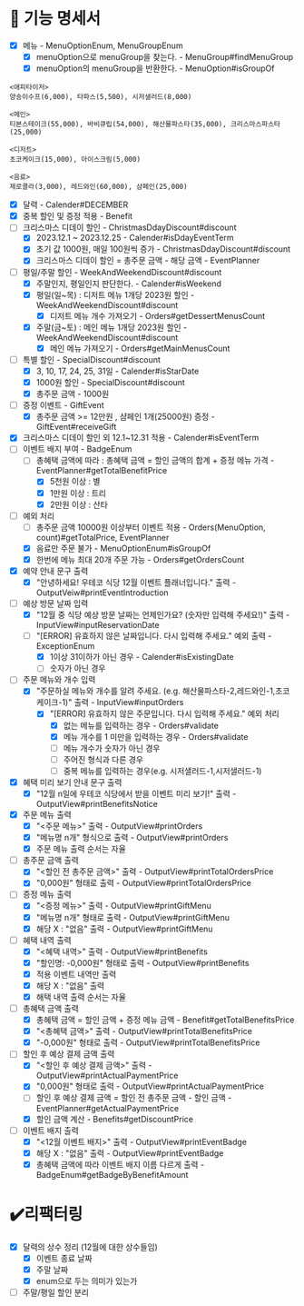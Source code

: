 # 🚀 기능 명세서

- [x] 메뉴 - MenuOptionEnum, MenuGroupEnum
  - [x] menuOption으로 menuGroup을 찾는다. - MenuGroup#findMenuGroup
  - [x] menuOption의 menuGroup을 반환한다. - MenuOption#isGroupOf
```
<애피타이저>
양송이수프(6,000), 타파스(5,500), 시저샐러드(8,000)

<메인>
티본스테이크(55,000), 바비큐립(54,000), 해산물파스타(35,000), 크리스마스파스타(25,000)

<디저트>
초코케이크(15,000), 아이스크림(5,000)

<음료>
제로콜라(3,000), 레드와인(60,000), 샴페인(25,000)
```
- [x] 달력 - Calender#DECEMBER
- [x] 중복 할인 및 증정 적용 - Benefit
- [ ] 크리스마스 디데이 할인 - ChristmasDdayDiscount#discount
  - [x] 2023.12.1 ~ 2023.12.25 - Calender#isDdayEventTerm
  - [x] 초기 값 1000원, 매일 100원씩 증가 - ChristmasDdayDiscount#discount
  - [x] 크리스마스 디데이 할인 = 총주문 금액 - 해당 금액 - EventPlanner
- [ ] 평일/주말 할인 - WeekAndWeekendDiscount#discount
  - [x] 주말인지, 평일인지 판단한다. - Calender#isWeekend
  - [x] 평일(일~목) : 디저트 메뉴 1개당 2023원 할인 - WeekAndWeekendDiscount#discount
    - [x] 디저트 메뉴 개수 가져오기 - Orders#getDessertMenusCount
  - [x] 주말(금~토) : 메인 메뉴 1개당 2023원 할인 - WeekAndWeekendDiscount#discount
    - [x] 메인 메뉴 가져오기 - Orders#getMainMenusCount
- [ ] 특별 할인 - SpecialDiscount#discount
  - [x] 3, 10, 17, 24, 25, 31일 - Calender#isStarDate
  - [x] 1000원 할인 - SpecialDiscount#discount
  - [x] 총주문 금액 - 1000원
- [ ] 증정 이벤트 - GiftEvent
  - [x] 총주문 금액 >= 12만원 , 샴페인 1개(25000원) 증정 - GiftEvent#receiveGift
- [x] 크리스마스 디데이 할인 외 12.1~12.31 적용 - Calender#isEventTerm
- [ ] 이벤트 배지 부여 - BadgeEnum
  - [ ] 총혜택 금액에 따라 : 총혜택 금액 = 할인 금액의 합계 + 증정 메뉴 가격 - EventPlanner#getTotalBenefitPrice
    - [x] 5천원 이상 : 별
    - [x] 1만원 이상 : 트리
    - [x] 2만원 이상 : 산타
- [ ] 예외 처리
  - [ ] 총주문 금액 10000원 이상부터 이벤트 적용 - Orders(MenuOption, count)#getTotalPrice, EventPlanner
  - [x] 음료만 주문 불가 - MenuOptionEnum#isGroupOf
  - [x] 한번에 메뉴 최대 20개 주문 가능 - Orders#getOrdersCount
- [x] 예약 안내 문구 출력
  - [x] "안녕하세요! 우테코 식당 12월 이벤트 플래너입니다." 출력 - OutputVeiw#printEventIntroduction
- [ ] 예상 방문 날짜 입력
  - [x] "12월 중 식당 예상 방문 날짜는 언제인가요? (숫자만 입력해 주세요!)" 출력  - InputView#inputReservationDate
  - [ ] "[ERROR] 유효하지 않은 날짜입니다. 다시 입력해 주세요." 예외 출력 - ExceptionEnum
    - [x] 1이상 31이하가 아닌 경우 - Calender#isExistingDate
    - [ ] 숫자가 아닌 경우 
- [ ] 주문 메뉴와 개수 입력
    - [x] "주문하실 메뉴와 개수를 알려 주세요. (e.g. 해산물파스타-2,레드와인-1,초코케이크-1)" 출력 - InputView#inputOrders
      - [x] "[ERROR] 유효하지 않은 주문입니다. 다시 입력해 주세요." 예외 처리
        - [x] 없는 메뉴를 입력하는 경우 - Orders#validate
        - [x] 메뉴 개수를 1 미만을 입력하는 경우 - Orders#validate
        - [ ] 메뉴 개수가 숫자가 아닌 경우
        - [ ] 주어진 형식과 다른 경우
        - [ ] 중복 메뉴를 입력하는 경우(e.g. 시저샐러드-1,시저샐러드-1) 
- [x] 혜택 미리 보기 안내 문구 출력
    - [x] "12월 n일에 우테코 식당에서 받을 이벤트 미리 보기!" 출력 - OutputView#printBenefitsNotice
- [x] 주문 메뉴 출력
  - [x] "<주문 메뉴>" 출력 - OutputView#printOrders
  - [x] "메뉴명 n개" 형식으로 출력 - OutputView#printOrders
  - [x] 주문 메뉴 출력 순서는 자율
- [ ] 총주문 금액 출력
  - [x] "<할인 전 총주문 금액>" 출력 - OutputView#printTotalOrdersPrice
  - [x] "0,000원" 형태로 출력 - OutputView#printTotalOrdersPrice
- [ ] 증정 메뉴 출력
  - [x] "<증정 메뉴>" 출력 - OutputView#printGiftMenu
  - [x] "메뉴명 n개" 형태로 출력 - OutputView#printGiftMenu
  - [x] 해당 X : "없음" 출력 - OutputView#printGiftMenu
- [ ] 혜택 내역 출력
  - [x] "<혜택 내역>" 출력 - OutputView#printBenefits
  - [x] "할인명: -0,000원" 형태로 출력 - OutputView#printBenefits
  - [x] 적용 이벤트 내역만 출력 
  - [x] 해당 X : "없음" 출력
  - [x] 해택 내역 출력 순서는 자율
- [ ] 총혜택 금액 출력
  - [x] 총혜택 금액 = 할인 금액 + 증정 메뉴 금액 - Benefit#getTotalBenefitsPrice
  - [x] "<총혜택 금액>" 출력 - OutputView#printTotalBenefitsPrice
  - [x] "-0,000원" 형태로 출력 - OutputView#printTotalBenefitsPrice
- [ ] 할인 후 예상 결제 금액 출력
  - [x] "<할인 후 예상 결제 금액>" 출력 - OutputView#printActualPaymentPrice
  - [x] "0,000원" 형태로 출력 - OutputView#printActualPaymentPrice
  - [ ] 할인 후 예상 결제 금액 = 할인 전 총주문 금액 - 할인 금액 - EventPlanner#getActualPaymentPrice
  - [x] 할인 금액 계산 - Benefits#getDiscountPrice
- [ ] 이벤트 배지 출력
  - [x] "<12월 이벤트 배지>" 출력 - OutputView#printEventBadge
  - [x] 해당 X : "없음" 출력 - OutputView#printEventBadge
  - [x] 총혜택 금액에 따라 이벤트 배지 이름 다르게 출력 - BadgeEnum#getBadgeByBenefitAmount

# ✔️리팩터링
- [x] 달력의 상수 정리 (12월에 대한 상수들임)
  - [x] 이벤트 종료 날짜
  - [x] 주말 날짜
  - [x] enum으로 두는 의미가 있는가
- [ ] 주말/평일 할인 분리